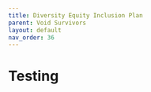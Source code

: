 ```yaml
---
title: Diversity Equity Inclusion Plan
parent: Void Survivors
layout: default
nav_order: 36
---
```


# Testing

